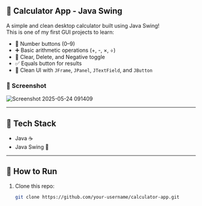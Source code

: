 
## 🧮 Calculator App - Java Swing

A simple and clean desktop calculator built using Java Swing!  
This is one of my first GUI projects to learn:

- 🔢 Number buttons (0–9)
- ➕ Basic arithmetic operations (+, -, ×, ÷)
- 🧹 Clear, Delete, and Negative toggle
- ✅ Equals button for results
- 🎨 Clean UI with `JFrame`, `JPanel`, `JTextField`, and `JButton`

### 📸 Screenshot
![Screenshot 2025-05-24 091409](https://github.com/user-attachments/assets/59b2368f-f1f8-4d1e-a958-98b57c1bfcd9)


---

## 🔧 Tech Stack

- Java ☕
- Java Swing 🎨

---

## 🚀 How to Run

1. Clone this repo:
   ```bash
   git clone https://github.com/your-username/calculator-app.git
